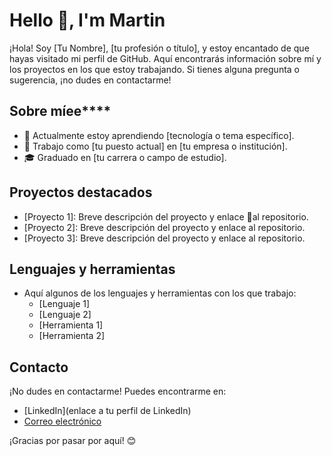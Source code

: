 # Hello 👋, I'm Martin

¡Hola! Soy [Tu Nombre], [tu profesión o título], y estoy encantado de que hayas visitado mi perfil de GitHub. Aquí encontrarás información sobre mí y los proyectos en los que estoy trabajando. Si tienes alguna pregunta o sugerencia, ¡no dudes en contactarme!

## Sobre míee****
- 🌱 Actualmente estoy aprendiendo [tecnología o tema específico].
- 💼 Trabajo como [tu puesto actual] en [tu empresa o institución].
- 🎓 Graduado en [tu carrera o campo de estudio].

## Proyectos destacados
- [Proyecto 1]: Breve descripción del proyecto y enlace 👋al repositorio.
- [Proyecto 2]: Breve descripción del proyecto y enlace al repositorio.
- [Proyecto 3]: Breve descripción del proyecto y enlace al repositorio.

## Lenguajes y herramientas
- Aquí algunos de los lenguajes y herramientas con los que trabajo:
  - [Lenguaje 1]
  - [Lenguaje 2]
  - [Herramienta 1]
  - [Herramienta 2]

## Contacto
¡No dudes en contactarme! Puedes encontrarme en:
- [LinkedIn](enlace a tu perfil de LinkedIn)
- [Correo electrónico](tu@email.com)

¡Gracias por pasar por aquí! 😊
